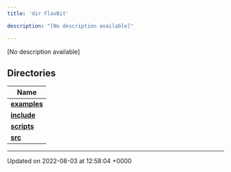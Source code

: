 ```yaml
---
title: 'dir FlavBit'

description: "[No description available]"

---
```







[No description available]

## Directories

| Name           |
| -------------- |
| **[examples](/documentation/code/darkbit/files/dir_ceac9c226c06f2d8cc942a91d8761014/#dir-examples)**  |
| **[include](/documentation/code/darkbit/files/dir_6718e6f775867ee8f236c973530b25fa/#dir-include)**  |
| **[scripts](/documentation/code/darkbit/files/dir_a067623e4190754646e2c6911441325d/#dir-scripts)**  |
| **[src](/documentation/code/darkbit/files/dir_94152b36e2a6900319663d0a0512906c/#dir-src)**  |






-------------------------------

Updated on 2022-08-03 at 12:58:04 +0000
